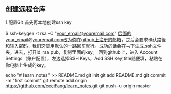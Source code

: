 ## 创建远程仓库
1.配置Git
  首先再本地创建ssh key
  
  $ ssh-keygen -t rsa -C "your_email@youremail.com"
  后面的your_email@youremail.com改为你在github上注册的邮箱，之后会要求确认路径和输入密码，我们这使用默认的一路回车就行。成功的话会在~/下生成.ssh文件夹，进去，打开id_rsa.pub，复制里面的key。
  回到github上，进入 Account Settings（账户配置），左边选择SSH Keys，Add SSH Key,title随便填，粘贴在你电脑上生成的key。
  
  
  
 


echo "# learn_notes" >> README.md
git init
git add README.md
git commit -m "first commit"
git remote add origin https://github.com/ceciFang/learn_notes.git
git push -u origin master

